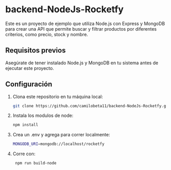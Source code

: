 # backend-NodeJs-Rocketfy

Este es un proyecto de ejemplo que utiliza Node.js con Express y MongoDB para crear una API que permite buscar y filtrar productos por diferentes criterios, como precio, stock y nombre.

## Requisitos previos

Asegúrate de tener instalado Node.js y MongoDB en tu sistema antes de ejecutar este proyecto.

## Configuración

1. Clona este repositorio en tu máquina local:

   ```bash
   git clone https://github.com/camilobeta11/backend-NodeJs-Rocketfy.git

2. Instala los modulos de node:

   ```bash
   npm install

3. Crea un .env y agrega para correr localmente:

    ```bash
   MONGODB_URI=mongodb://localhost/rocketfy

4. Corre con:

   ```bash
    npm run build-node
   

